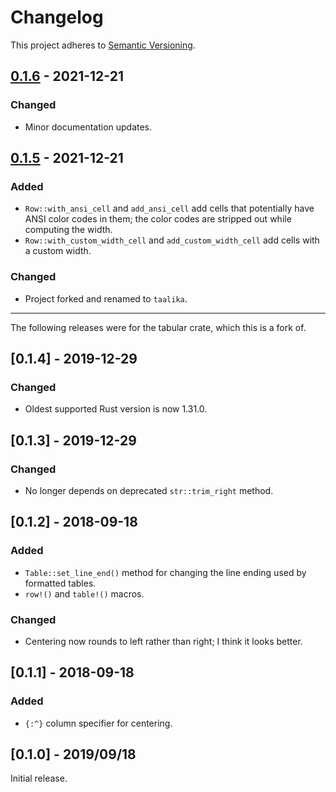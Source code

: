 # Changelog

This project adheres to [Semantic Versioning].

[Semantic Versioning]: http://semver.org/spec/v2.0.0.html

## [0.1.6] - 2021-12-21

### Changed

- Minor documentation updates.

## [0.1.5] - 2021-12-21

### Added

- `Row::with_ansi_cell` and `add_ansi_cell` add cells that potentially have
  ANSI color codes in them; the color codes are stripped out while computing
  the width.
- `Row::with_custom_width_cell` and `add_custom_width_cell` add cells with a
  custom width.

### Changed

- Project forked and renamed to `taalika`.

---

The following releases were for the tabular crate, which this is a fork of.

## [0.1.4] - 2019-12-29

### Changed
- Oldest supported Rust version is now 1.31.0.

## [0.1.3] - 2019-12-29

### Changed
- No longer depends on deprecated `str::trim_right` method.

## [0.1.2] - 2018-09-18

### Added
- `Table::set_line_end()` method for changing the line ending used by
formatted tables.
- `row!()` and `table!()` macros.

### Changed
- Centering now rounds to left rather than right; I think it looks better.

## [0.1.1] - 2018-09-18

### Added
- `{:^}` column specifier for centering.

## [0.1.0] - 2019/09/18

Initial release.

[0.1.6]: https://github.com/sunshowers-code/taalika/releases/tag/0.1.6
[0.1.5]: https://github.com/sunshowers-code/taalika/releases/tag/0.1.5
